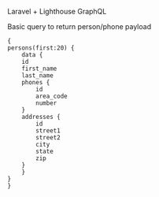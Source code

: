 Laravel + Lighthouse GraphQL

Basic query to return person/phone payload

    {
    persons(first:20) {
        data {
        id
        first_name
        last_name
        phones {
            id
            area_code
            number
        }
        addresses {
            id
            street1
            street2
            city
            state
            zip
        }
        }
    }
    }

